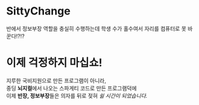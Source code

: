 # SittyChange
반에서 정보부장 역할을 충실히 수행하는데 학생 수가 홀수여서 자리를 컴퓨터로 못 바꾼다!?!? 

<h1>이제 걱정하지 마십쇼!</h1>
지루한 국비지원으로 만든 프로그램이 아니라, <br>
중딩 <b>뇌지컬</b>에서 나오는 스파게티 코드로 만든 프로그램덕에 <br>
이제 <b>반장, 정보부장</b>들은 의자를 뒤로 젖혀 <i>쉴 시간이 되었습니다.</i>
